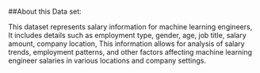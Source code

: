 ##About this Data set:

This dataset represents salary information for machine learning engineers, It includes details such as employment type, gender, age, job title, salary amount, company location, This information allows for analysis of salary trends, employment patterns, and other factors affecting machine learning engineer salaries in various locations and company settings.
